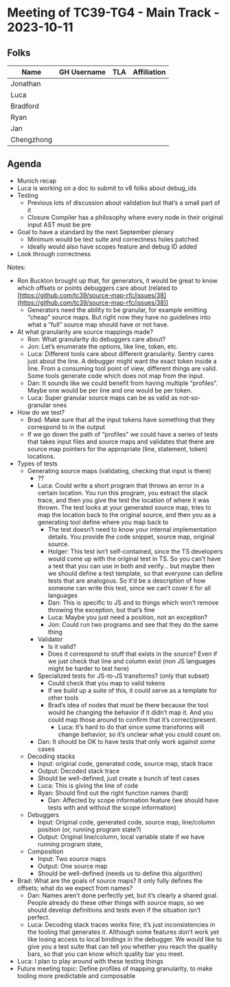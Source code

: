 # Meeting of TC39-TG4 - Main Track - 2023-10-11

## Folks

| Name       | GH Username | TLA | Affiliation |
| ---------- | ----------- | --- | ----------- |
| Jonathan   |             |     |             |
| Luca       |             |     |             |
| Bradford   |             |     |             |
| Ryan       |             |     |             |
| Jan        |             |     |             |
| Chengzhong |             |     |             |

## Agenda

- Munich recap
- Luca is working on a doc to submit to v8 folks about debug_ids
- Testing
  - Previous lots of discussion about validation but that’s a small part of it
  - Closure Compiler has a philosophy where every node in their original input AST must be pre
- Goal to have a standard by the next September plenary
  - Minimum would be test suite and correctness holes patched
  - Ideally would also have scopes feature and debug ID added
- Look through correctness

Notes:

- Ron Buckton brought up that, for generators, it would be great to know which offsets or points debuggers care about (related to [https://github.com/tc39/source-map-rfc/issues/38](https://github.com/tc39/source-map-rfc/issues/38))
  - Generators need the ability to be granular, for example emitting “cheap” source maps. But right now they have no guidelines into what a “full” source map should have or not have.
- At what granularity are source mappings made?
  - Ron: What granularity do debuggers care about?
  - Jon: Let’s enumerate the options, like line, token, etc.
  - Luca: Different tools care about different granularity. Sentry cares just about the line. A debugger might want the exact token inside a line. From a consuming tool point of view, different things are valid. Some tools generate code which does not map from the input.
  - Dan: It sounds like we could benefit from having multiple “profiles”. Maybe one would be per line and one would be per token.
  - Luca: Super granular source maps can be as valid as not-so-granular ones
- How do we test?
  - Brad: Make sure that all the input tokens have something that they correspond to in the output
  - If we go down the path of “profiles” we could have a series of tests that takes input files and source maps and validates that there are source map pointers for the appropriate (line, statement, token) locations.
- Types of tests
  - Generating source maps (validating, checking that input is there)
    - ??
    - Luca: Could write a short program that throws an error in a certain location. You run this program, you extract the stack trace, and then you give the test the location of where it was thrown. The test looks at your generated source map, tries to map the location back to the original source, and then you as a generating tool define where you map back to
      - The test doesn’t need to know your internal implementation details. You provide the code snippet, source map, original source.
      - Holger: This test isn’t self-contained, since the TS developers would come up with the original test in TS. So you can’t have a test that you can use in both and verify… but maybe then we should define a test template, so that everyone can define tests that are analogous. So it’d be a description of how someone can write this test, since we can’t cover it for all languages
      - Dan: This is specific to JS and to things which won’t remove throwing the exception, but that’s fine
      - Luca: Maybe you just need a position, not an exception?
      - Jon: Could run two programs and see that they do the same thing
    - Validator
      - Is it valid?
      - Does it correspond to stuff that exists in the source? Even if we just check that line and column exist (non JS languages might be harder to test here)
    - Specialized tests for JS-to-JS transforms? (only that subset)
      - Could check that you map to valid tokens
      - If we build up a suite of this, it could serve as a template for other tools
      - Brad’s idea of nodes that must be there because the tool would be changing the behavior if it didn’t map it. And you could map those around to confirm that it’s correct/present.
        - Luca: It’s hard to do that since some transforms will change behavior, so it’s unclear what you could count on.
    - Dan: It should be OK to have tests that only work against _some_ cases
  - Decoding stacks
    - Input: original code, generated code, source map, stack trace
    - Output: Decoded stack trace
    - Should be well-defined, just create a bunch of test cases
    - Luca: This is giving the line of code
    - Ryan: Should find out the right function names (hard)
      - Dan: Affected by scope information feature (we should have tests with and without the scope information)
  - Debuggers
    - Input: Original code, generated code, source map, line/column position (or, running program state?)
    - Output: Original line/column, local variable state if we have running program state,
  - Composition
    - Input: Two source maps
    - Output: One source map
    - Should be well-defined (needs us to define this algorithm)
- Brad: What are the goals of source maps? It only fully defines the offsets; what do we expect from names?
  - Dan: Names aren’t done perfectly yet, but it’s clearly a shared goal. People already do these other things with source maps, so we should develop definitions and tests even if the situation isn’t perfect.
  - Luca: Decoding stack traces works fine; it’s just inconsistencies in the tooling that generates it. Although some features don’t work yet like losing access to local bindings in the debugger. We would like to give you a test suite that can tell you whether you reach the quality bars, so that you can know which quality bar you meet.
- Luca: I plan to play around with these testing things
- Future meeting topic: Define profiles of mapping granularity, to make tooling more predictable and composable
